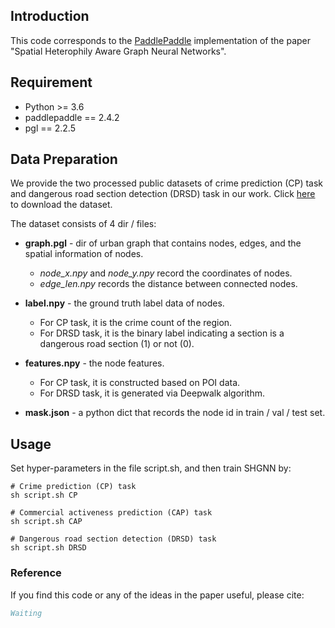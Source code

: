 
## Introduction

This code corresponds to the [PaddlePaddle](https://www.paddlepaddle.org.cn/en) implementation of the paper "Spatial Heterophily Aware Graph Neural Networks".


## Requirement

* Python >= 3.6
* paddlepaddle == 2.4.2
* pgl == 2.2.5

## Data Preparation
We provide the two processed public datasets of crime prediction (CP) task and dangerous road section detection (DRSD) task in our work. Click [here](https://www.dropbox.com/sh/wsgmmwbab90b17a/AAAIHFPSTKyXqcq_oujqEHdCa?dl=0) to download the dataset.

The dataset consists of 4 dir / files:

- **graph.pgl** - dir of urban graph that contains nodes, edges, and the spatial information of nodes.

    - *node_x.npy* and *node_y.npy* record the coordinates of nodes.
    - *edge_len.npy* records the distance between connected nodes.

- **label.npy** - the ground truth label data of nodes.

    - For CP task, it is the crime count of the region.
    - For DRSD task, it is the binary label indicating a section is a dangerous road section (1) or not (0).
- **features.npy** - the node features.
    - For CP task, it is constructed based on POI data.
    - For DRSD task, it is generated via Deepwalk algorithm.
- **mask.json** - a python dict that records the node id in train / val / test set.


## Usage

Set hyper-parameters in the file script.sh, and then train SHGNN by:

```
# Crime prediction (CP) task
sh script.sh CP

# Commercial activeness prediction (CAP) task
sh script.sh CAP

# Dangerous road section detection (DRSD) task
sh script.sh DRSD

```

### Reference

If you find this code or any of the ideas in the paper useful, please cite:

```bibtex
Waiting
``` 







